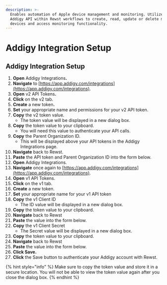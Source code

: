 ```yaml
---
description: >-
  Enables automation of Apple device management and monitoring. Utilize the
  Addigy API within Rewst workflows to create, read, update or delete managed
  devices and access monitoring functionality.
---
```


# Addigy Integration Setup

## Addigy Integration Setup

1. **Open** Addigy Integration&#x73;**.**&#x20;
2. **Navigate** to [https://app.addigy.com/integrations](https://app.addigy.com/integrations).
3. **Open** v2 API Token&#x73;**.**&#x20;
4. **Click** on the v2 tab.
5. **Create** a new toke&#x6E;**.**&#x20;
6. **Set** your appropriate name and permissions for your v2 API token.
7. **Copy** the v2 token value.&#x20;
   * The token value will be displayed in a new dialog box.&#x20;
8. **Copy** the token value to your clipboard.&#x20;
   * You will need this value to authenticate your API calls.
9. **Copy** the Parent Organization ID.&#x20;
   * This will be displayed above your API tokens in the Addigy Integrations page.
10. **Navigate** back to Rewst.&#x20;
11. **Paste** the API token and Parent Organization ID into the form below.
12. **Open** Addigy Integrations.&#x20;
13. **Navigate** once again to [https://app.addigy.com/integrations](https://app.addigy.com/integrations).
14. **Open** v1 API Tokens.&#x20;
15. **Click** on the v1 tab.
16. **Create** a new token.&#x20;
17. **Set** your appropriate name for your v1 API token
18. **Copy** the v1 Client ID&#x20;
    * The ID value will be displayed in a new dialog box.&#x20;
19. **Copy** the token value to your clipboard.&#x20;
20. **Navigate** back to Rewst&#x20;
21. **Paste** the value into the form below.
22. **Copy** the v1 Client Secret&#x20;
    * The Secret value will be displayed in a new dialog box.
23. **Copy** the token value to your clipboard.&#x20;
24. **Navigate** back to Rewst&#x20;
25. **Paste** the value into the form below.
26. **Click Save.**&#x20;
27. **Click** the Save button to authenticate your Addigy account with Rewst.

{% hint style="info" %}
Make sure to copy the token value and store it in a secure location. You will not be able to view the token value again after you close the dialog box.
{% endhint %}
